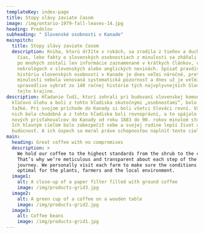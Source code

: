 ```yaml
---
templateKey: index-page
title: Stopy slávy zaviate časom
image: /img/ontario-1979-fall-leaves-14.jpg
heading: Predslov
subheading: " Slovenské osobnosti v Kanade"
mainpitch:
  title: Stopy slávy zaviate časom
  description: Kniha, ktorú držíte v rukách, sa zrodila z tieňov a duchov dávnych
    čias, lebo fakty o slovenských osobnostiach z minulosti sa zháňali ťažko a
    po mnohých zostali len informácie zaznamenané v krátkych článkov, či
    nekrológoch v slovenských alebo anglických novinách. Spísať pravdivú
    históriu slovenských osobností v Kanade je dnes veľmi náročné, pretože im v
    minulosti nebola venovaná systematická pozornosť a dnes už je veľmi ťažko
    spravodlivo vybrať zo 140 ročnej histórie tých najvplyvnejších Slovákov v
    tejto krajine.
description: Hľadanie ľudí, ktorí zohrali pri budovaní slovenskej komunity
  kľúčovú úlohu a boli z tohto hľadiska skutočnými „osobnosťami“, bolo veľmi
  ťažké. Pri svojom príchode do Kanady si boli všetci Slováci rovní. Väčšina z
  nich bola chudobná a z tohto hľadiska boli rovnoprávni, a to spájalo väčšinu
  nových prisťahovalcov do Kanady od roku 1883 do 90. rokov minulom storočia.
  Ich hlavným cieľom bolo zabezpečiť sebe a svojej rodine lepší život a
  budúcnosť. A ich úspech sa meral práve schopnosťou naplniť tento cieľ.
main:
  heading: Great coffee with no compromises
  description: >
    We hold our coffee to the highest standards from the shrub to the cup.
    That’s why we’re meticulous and transparent about each step of the coffee’s
    journey. We personally visit each farm to make sure the conditions are
    optimal for the plants, farmers and the local environment.
  image1:
    alt: A close-up of a paper filter filled with ground coffee
    image: /img/products-grid3.jpg
  image2:
    alt: A green cup of a coffee on a wooden table
    image: /img/products-grid2.jpg
  image3:
    alt: Coffee beans
    image: /img/products-grid1.jpg
---
```

